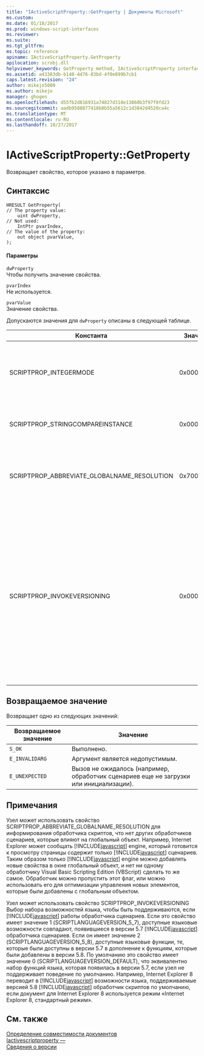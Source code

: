 ```yaml
---
title: "IActiveScriptProperty::GetProperty | Документы Microsoft"
ms.custom: 
ms.date: 01/18/2017
ms.prod: windows-script-interfaces
ms.reviewer: 
ms.suite: 
ms.tgt_pltfrm: 
ms.topic: reference
apiname: IActiveScriptProperty.GetProperty
apilocation: scrobj.dll
helpviewer_keywords: GetProperty method, IActiveScriptProperty interface
ms.assetid: a43383db-b148-4d76-83bd-4f0e899b7cb1
caps.latest.revision: "24"
author: mikejo5000
ms.author: mikejo
manager: ghogen
ms.openlocfilehash: d55fb2d816931a74827d318e13860b3f97f0fd23
ms.sourcegitcommit: aadb9588877418b8b55a5612c1d3842d4520ca4c
ms.translationtype: MT
ms.contentlocale: ru-RU
ms.lasthandoff: 10/27/2017
---
```

# <a name="iactivescriptpropertygetproperty"></a>IActiveScriptProperty::GetProperty
Возвращает свойство, которое указано в параметре.  
  
## <a name="syntax"></a>Синтаксис  
  
```  
HRESULT GetProperty(  
// The property value:  
    uint dwProperty,    
// Not used:  
    IntPtr pvarIndex,    
// The value of the property:   
    out object pvarValue,    
);  
```  
  
#### <a name="parameters"></a>Параметры  
 `dwProperty`  
 Чтобы получить значение свойства.  
  
 `pvarIndex`  
 Не используется.  
  
 `pvarValue`  
 Значение свойства.  
  
 Допускаются значения для `dwProperty` описаны в следующей таблице.  
  
|Константа|Значение|Значение|  
|--------------|-----------|-------------|  
|SCRIPTPROP_INTEGERMODE|0x00003000|Вызывает обработчик скриптов для разделения в целое число со знаком режиме вместо режима с плавающей точкой.|  
|SCRIPTPROP_STRINGCOMPAREINSTANCE|0x00003001|Позволяет функции сравнения строки замены обработчика сценариев.|  
|SCRIPTPROP_ABBREVIATE_GLOBALNAME_RESOLUTION|0x70000002|Информирует о том, что нет других обработчиков сценариев, которые влияют на глобальный объект обработчика скриптов.|  
|SCRIPTPROP_INVOKEVERSIONING|0x00004000|Принудительно начинает [!INCLUDE[javascript](../../javascript/includes/javascript-md.md)] обработчик скриптов для выбора набора возможностей языка для поддержки. Набор функций языка, поддерживаемые по умолчанию [!INCLUDE[javascript](../../javascript/includes/javascript-md.md)] обработчик скриптов эквивалентно набор функций языка, которая появилась в версии 5.7 [!INCLUDE[javascript](../../javascript/includes/javascript-md.md)] обработчика сценариев.|  
  
## <a name="return-value"></a>Возвращаемое значение  
 Возвращает одно из следующих значений:  
  
|Возвращаемое значение|Значение|  
|------------------|-------------|  
|`S_OK`|Выполнено.|  
|`E_INVALIDARG`|Аргумент является недопустимым.|  
|`E_UNEXPECTED`|Вызов не ожидалось (например, обработчик сценариев еще не загрузки или инициализации).|  
  
## <a name="remarks"></a>Примечания  
 Узел может использовать свойство SCRIPTPROP_ABBREVIATE_GLOBALNAME_RESOLUTION для информирования обработчика скриптов, что нет других обработчиков сценариев, которые влияют на глобальный объект. Например, Internet Explorer может сообщать [!INCLUDE[javascript](../../javascript/includes/javascript-md.md)] engine, который готовится к просмотру страницы содержит только [!INCLUDE[javascript](../../javascript/includes/javascript-md.md)] сценариев. Таким образом только [!INCLUDE[javascript](../../javascript/includes/javascript-md.md)] engine можно добавлять новые свойства в окне глобальный объект, и нет ни одному обработчику Visual Basic Scripting Edition (VBScript) сделать то же самое. Обработчик можно пропустить этот флаг, или можно использовать его для оптимизации управления новых элементов, которые были добавлены с глобальным объектом.  
  
 Узел может использовать свойство SCRIPTPROP_INVOKEVERSIONING Выбор набора возможностей языка, чтобы быть поддерживаются, если [!INCLUDE[javascript](../../javascript/includes/javascript-md.md)] работы обработчика сценариев. Если это свойство имеет значение 1 (SCRIPTLANGUAGEVERSION_5_7), доступные языковые возможности совпадают, появившиеся в версии 5.7 [!INCLUDE[javascript](../../javascript/includes/javascript-md.md)] обработчика сценариев. Если он имеет значение 2 (SCRIPTLANGUAGEVERSION_5_8), доступные языковые функции, те, которые были доступны в версии 5.7 в дополнение к функциям, которые были добавлены в версии 5.8. По умолчанию это свойство имеет значение 0 (SCRIPTLANGUAGEVERSION_DEFAULT), что эквивалентно набор функций языка, которая появилась в версии 5.7, если узел не поддерживает поведение по умолчанию. Например, Internet Explorer 8 переводит в [!INCLUDE[javascript](../../javascript/includes/javascript-md.md)] возможности языка, поддерживаемые версией 5.8 [!INCLUDE[javascript](../../javascript/includes/javascript-md.md)] обработчик скриптов по умолчанию, если документ для Internet Explorer 8 используется режим «Internet Explorer 8, стандартный режим».  
  
## <a name="see-also"></a>См. также  
 [Определение совместимости документов](http://msdn.microsoft.com/library/cc288325)   
 [Iactivescriptproperty —](../../winscript/reference/iactivescriptproperty.md)   
 [Сведения о версии](../../javascript/reference/javascript-version-information.md)